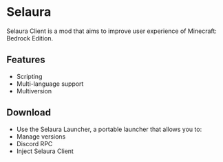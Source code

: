 # Selaura
Selaura Client is a mod that aims to improve user experience of Minecraft: Bedrock Edition.

## Features
- Scripting
- Multi-language support
- Multiversion

## Download
- Use the Selaura Launcher, a portable launcher that allows you to:
 - Manage versions
 - Discord RPC
 - Inject Selaura Client